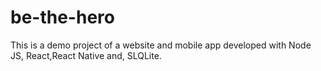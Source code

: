 # be-the-hero
This is a demo project of a website and mobile app developed with Node JS, React,React Native and, SLQLite.
